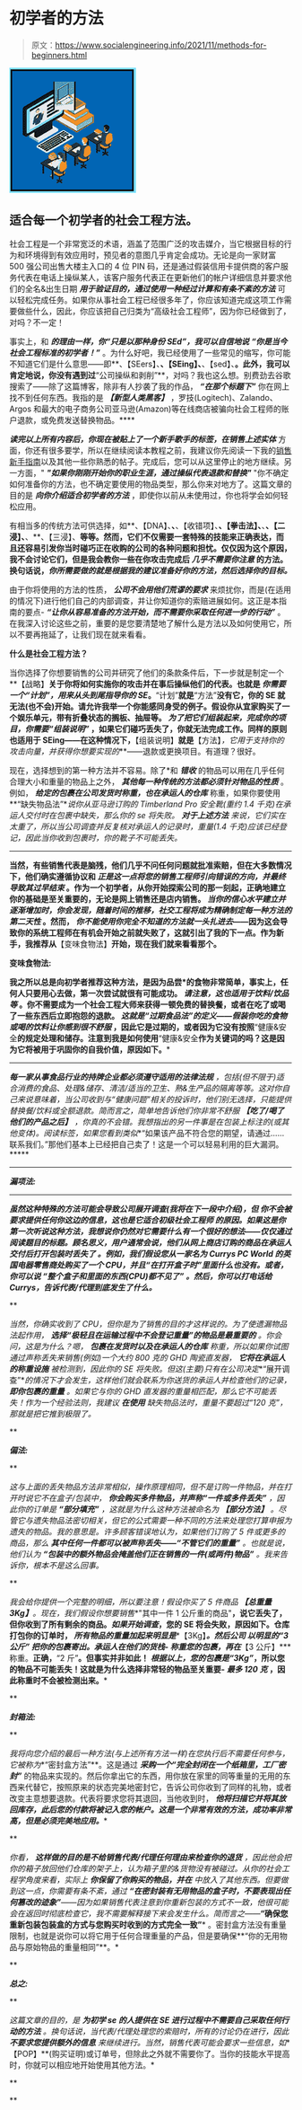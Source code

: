 # 初学者的方法

> 原文：<https://www.socialengineering.info/2021/11/methods-for-beginners.html>

[![](img/d4715d70ca6c5d8d041b353d08a0dd3f.png)](https://1.bp.blogspot.com/-qLMqsV4t9J4/X_4vJmGCBrI/AAAAAAAALMA/t5gGmEeCpfkv5oBTBjwIbegJ25-ZlLg5gCLcBGAsYHQ/s226/Methods%2BFor%2BBefinners.%2Bwww.socialengineers.net.jpg)

## **适合每一个初学者的社会工程方法。**

社会工程是一个非常宽泛的术语，涵盖了范围广泛的攻击媒介，当它根据目标的行为和环境得到有效应用时，预见者的意图几乎肯定会成功。无论是向一家财富 500 强公司出售大楼主入口的 4 位 PIN 码，还是通过假装信用卡提供商的客户服务代表在电话上操纵某人，该客户服务代表正在更新他们的帐户详细信息并要求他们的全名&出生日期 ***用于验证目的，通过使用一种经过计算和有条不紊的方法*** 可以轻松完成任务。如果你从事社会工程已经很多年了，你应该知道完成这项工作需要做些什么，因此，你应该把自己归类为“高级社会工程师”，因为你已经做到了，对吗？不一定！

 

事实上，和 ***的理由一样，你“只是以那种身份 SEd”，我可以自信地说*** ***“你是当今社会工程标准的初学者！”*** 。为什么好吧，我已经使用了一些常见的缩写，你可能不知道它们是什么意思——即**、【SEers】、**、【SEing】、**、【sed】、**。此外，我可以肯定地说，你没有遇到过**“公司操纵和剥削”**，对吗？我也这么想。别费劲去谷歌搜索了——除了这篇博客，除非有人抄袭了我的作品， ***“在那个标题下”*** 你在网上找不到任何东西。我指的是 ***【新型人类黑客】*** ，罗技(Logitech)、Zalando、Argos 和最大的电子商务公司亚马逊(Amazon)等在线商店被骗向社会工程师的账户退款，或免费发送替换物品。****

 

***读完以上所有内容后，你现在被贴上了一个新手歌手的标签，在销售上述实体*** 方面，你还有很多要学，所以在继续阅读本教程之前，我建议你先阅读一下我的[销售新手指南](https://www.socialengineers.net/2020/09/beginners-guide-to-seing.html)以及其他一些你熟悉的帖子。完成后，您可以从这里停止的地方继续。另一方面，" ***"如果你刚刚开始你的职业生涯，通过操纵代表退款和替换"*** "你不确定如何准备你的方法，也不确定要使用的物品类型，那么你来对地方了。这篇文章的目的是 ***向你介绍适合初学者的方法*** ，即使你以前从未使用过，你也将学会如何轻松应用。

 

有相当多的传统方法可供选择，如**、【DNA】、**、**、【收错项】、**、【拳击法】、**、**、【二浸】、**、**、【三浸】、**等等。然而，它们不仅需要一套特殊的技能来正确表达，而且还容易引发你当时碰巧正在收购的公司的各种问题和担忧。仅仅因为这个原因，我不会讨论它们，但是我会教你一些在你攻击完成后 ***几乎不需要你注意*** 的方法。换句话说，*你所需要做的就是根据我的建议准备好你的方法，然后选择你的目标。***

 

由于你将使用的方法的性质， ***公司不会用他们荒谬的要求*** 来烦扰你，而是(在适用的情况下)进行他们自己的内部调查，并让你知道你的索赔进展如何。这正是本指南的要点- ***“让你从容易准备的方法开始，而不需要你采取任何进一步的行动”*** 。在我深入讨论这些之前，重要的是您要清楚地了解什么是方法以及如何使用它，所以不要再拖延了，让我们现在就来看看。

 

**什么是社会工程方法？**

 

当你选择了你想要销售的公司并研究了他们的条款条件后，下一步就是制定一个**【战略】**关于你将如何实施你的攻击并在事后操纵他们的代表。也就是 ***你需要一个“计划”，用来从头到尾指导你的 SE***。**“计划”**就是**“方法”**没有它，你的 SE 就无法(也不会)开始。请允许我举一个你能感同身受的例子。假设你从宜家购买了一个娱乐单元，带有折叠状态的搁板、抽屉等。 ***为了把它们组装起来，完成你的项目，你需要“组装说明”*** ，如果它们碰巧丢失了，你就无法完成工作。同样的原则也适用于 SEing——在这种情况下，**【组装说明】**就是**【方法】*，它用于支持你的攻击向量，并获得你想要实现的***——退款或更换项目。有道理？很好。

 

现在，选择想到的第一种方法并不容易。除了*和 ***错收*** 的物品可以用在几乎任何合理大小和重量的物品上之外， ***其他每一种传统的方法都必须针对物品的性质*** 。例如， ***给定的包裹在公司发货时称重，也在承运人的仓库*** 称重，如果你要使用**“缺失物品法”**说你从亚马逊订购的 Timberland Pro 安全靴(**重约 1.4 千克*)在承运人交付时在包裹中缺失，那么你的 se 将失败。 ***对于上述方法*** 来说，它们实在太重了，所以当公司调查并反复核对承运人的记录时，重量(1.4 千克)应该已经登记，因此当你收到包裹时，你的靴子不可能丢失。**

 ****

**当然，有些销售代表是脑残，他们几乎不问任何问题就批准索赔，但在大多数情况下，他们确实遵循协议和 ***正是这一点将您的销售工程师引向错误的方向，并最终导致其过早结束*** 。作为一个初学者，从你开始探索公司的那一刻起，正确地建立你的基础是至关重要的，无论是网上销售还是店内销售。 ***当你的信心水平建立并逐渐增加时，你会发现，随着时间的推移，社交工程将成为精确制定每一种方法的第二天性*** 。然而， ***你不能使用你完全不知道的方法就一头扎进去***——因为这会导致你的系统工程师在有机会开始之前就失败了，这就引出了我的下一点。作为新手，我推荐从**【变味食物法】**开始，现在我们就来看看那个。** 

****变味食物法:****

**我之所以总是向初学者推荐这种方法，是因为品尝*的食物非常简单，事实上，任何人只要用心去做，第一次尝试就很有可能成功。 ***请注意，这也适用于饮料/饮品等*** 。你不需要成为一个社会工程大师来获得一顿免费的替换餐，或者在吃了或喝了一些东西后立即抱怨的退款。 ***这就是“过期食品法”的定义——假装你吃的食物或喝的饮料让你感到很不舒服*** ，因此它是过期的，或者因为它没有按照**“健康&安全**的规定处理和储存。注意到我是如何使用**“健康&安全**作为关键词的吗？这是因为它将被用于巩固你的自我价值，原因如下。*** 

 ****

*****每一家从事食品行业的持牌企业都必须遵守适用的法律法规*** ，包括(但不限于)适合消费的食品、处理&储存、清洁/适当的卫生、熟&生产品的隔离等等。这对你自己来说意味着，当公司收到与“健康问题”相关的投诉时，他们别无选择，只能提供替换餐/饮料或全额退款。简而言之，简单地告诉他们你非常不舒服 ***【吃了/喝了他们的产品之后】*** ，你真的不会错。我想指出的另一件事是在包装上标注的*(或其他变体)。阅读标签，如果您看到类似**“如果该产品不符合您的期望，请通过……联系我们。”那他们基本上已经把自己卖了！这是一个可以轻易利用的巨大漏洞。*****

 ******

*****漏项法:*****

 ******

***虽然这种特殊的方法可能会导致公司展开调查(我将在下一段中介绍)，但 ***你不会被要求提供任何你这边的信息，这也是它适合初级社会工程师*** 的原因。如果这是你第一次听说这种方法，我想说你仍然对它需要什么有一个很好的想法——仅仅通过阅读题目的标题。顾名思义，用户通常会说，他们从网上商店订购的商品在承运人交付后打开包装时丢失了 ***。例如，我们假设您从一家名为 Currys PC World 的英国电器零售商处购买了一个 CPU，并且*“在打开盒子时”*里面什么也没有。或者，你可以说 ***“整个盒子和里面的东西(CPU)都不见了”*** 。然后，你可以打电话给 Currys，告诉代表/代理到底发生了什么。******

 **

*当然，你确实收到了 CPU，但你是为了销售的目的才这样说的。为了使遗漏物品法起作用， ***选择“极轻且在运输过程中不会登记重量”的物品是最重要的*** 。你会问，这是为什么？嗯， ***包裹在发货时以及在承运人的仓库*** 称重，所以如果你试图通过声称丢失来销售(例如)一个大约 800 克的 GHD 陶瓷直发器， ***它将在承运人的称重设施*** 被检测到，因此你的 SE 将失败。但这(主要)只有在公司决定**“展开调查”**的情况下才会发生，这样他们就会联系为你送货的承运人并检查他们的记录， ***即你包裹的重量*** 。如果它与你的 GHD 直发器的重量相匹配，那么它不可能丢失！作为一个经验法则，我建议 ***在使用*** 缺失物品法时，重量不要超过“120 克”，那就是把它推到极限了。*

 **

***偏法:***

 **

*这与上面的丢失物品方法非常相似，操作原理相同，但不是订购一件物品，并在打开时说它不在盒子/包装中， ***你会购买多件物品，并声称“一件或多件丢失”*** ，因此你的订单是 ***“部分填充”*** ，这就是为什么这种方法被命名为 ***【部分方法】*** 。尽管它与遗失物品法密切相关，但它的公式需要一种不同的方法来处理您打算申报为遗失的物品。我的意思是。许多顾客错误地认为，如果他们订购了 5 件或更多的商品，那么 ***其中任何一件都可以被声称丢失——“不管它们的重量”*** 。也就是说，他们认为 ***“包装中的额外物品会掩盖他们正在销售的一件(或两件)物品”*** 。我来告诉你，根本不是这么回事。*

 **

*我会给你提供一个完整的明细，所以要注意！假设你买了 5 件商品 ***【总重量 3Kg】***。现在，我们假设你想要销售**"其中一件 1 公斤重的商品"**，说它丢失了，但你收到了所有剩余的商品。*如果开始调查*，您的 SE 将会失败，原因如下。仓库打包你的订单时， ***所有物品的重量加起来明显是******【3Kg】***。然后公司 ***以明显的“3 公斤”*** 把你的包裹寄出。承运人在他们的货栈- ***称重您的包裹，再在******【3 公斤】*** 称重。**正确，**“2 斤”**。但事实并非如此！ ***根据以上，您的包裹是“3Kg”***，所以您的物品不可能丢失！这就是为什么选择非常轻的物品至关重要- ***最多 120 克*** ，因此称重时不会被检测出来。***

 **

***封箱法:***

 **

*我将向您介绍的最后一种方法(与上述所有方法一样)在您执行后不需要任何参与，它被称为**“密封盒方法”**。这是通过 ***采购一个“完全封闭在一个纸箱里，工厂密封”*** 的物品来实现的。然后你拿出它的东西，用你放在家里的同等重量的无用的东西来代替它，按照原来的状态完美地密封它，告诉公司你收到了同样的礼物，或者改变主意想要退款。代表将要求您将其退回，当他收到时， ***他将扫描它并将其放回库存，此后您的付款将被记入您的帐户。这是一个非常有效的方法，成功率非常高，但是必须完美地应用。****

 **

*你看， ***这样做的目的是不给销售代表/代理任何理由来检查你的退货*** ，因此他会把你的箱子放回他们仓库的架子上，认为箱子里的&货物没有被碰过。从你的社会工程学角度来看，实际上 ***你保留了你购买的物品，并在*** 中放入了其他东西。但要做到这一点，你需要有条不紊，通过 ***“在密封装有无用物品的盒子时，不要表现出任何篡改的迹象”***——因为如果销售代表注意到你重新包装的方式不一致，他很可能会在返回时彻底检查它，我不需要解释接下来会发生什么。简而言之——***“确保您重新包装包装盒的方式与您购买时收到的方式完全一致”*** 。密封盒方法没有重量限制，也就是说你可以将它用于任何合理重量的产品，但是要确保**“你的无用物品与原始物品的重量相同”**。*

 **

***总之:***

 **

*这篇文章的目的，是 ***为初学 se 的人提供在 SE 进行过程中不需要自己采取任何行动的方法*** 。换句话说，当代表/代理处理您的索赔时，所有的讨论仍在进行，因此 ***不要求您提供额外的信息*** 来继续进行。当然，销售代表可能会要求一些信息，如**【POP】**(购买证明)或订单号，但除此之外就不需要你了。当你的技能水平提高时，你就可以相应地开始使用其他方法。*

 **

 **